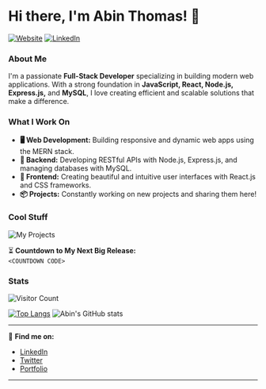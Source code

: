 # Hi there, I'm Abin Thomas! 👋

[![Website](https://img.shields.io/badge/Website-abinthomas.net-blue?style=flat-square&logo=google-chrome)](https://www.abinthomas.net)
[![LinkedIn](https://img.shields.io/badge/LinkedIn-Connect-blue?style=flat-square&logo=linkedin)](https://www.linkedin.com/in/abin-thomas/)

### About Me
I'm a passionate **Full-Stack Developer** specializing in building modern web applications. With a strong foundation in **JavaScript, React, Node.js, Express.js,** and **MySQL**, I love creating efficient and scalable solutions that make a difference.

### What I Work On
- **🖥️ Web Development:** Building responsive and dynamic web apps using the MERN stack.
- **💾 Backend:** Developing RESTful APIs with Node.js, Express.js, and managing databases with MySQL.
- **🎨 Frontend:** Creating beautiful and intuitive user interfaces with React.js and CSS frameworks.
- **📦 Projects:** Constantly working on new projects and sharing them here!

### Cool Stuff
![My Projects](https://user-images.githubusercontent.com/your_image_here) <!-- Replace with your actual image URL -->

⏳ **Countdown to My Next Big Release:**  
`<COUNTDOWN CODE>` <!-- Use a countdown tool like https://countingdownto.com/ to generate code -->

### Stats
![Visitor Count](https://komarev.com/ghpvc/?username=abin-thomas&style=flat-square)

[![Top Langs](https://github-readme-stats.vercel.app/api/top-langs/?username=abin-thomas&layout=compact)](https://github.com/anuraghazra/github-readme-stats)
![Abin's GitHub stats](https://github-readme-stats.vercel.app/api?username=abin-thomas&show_icons=true&theme=radical)

---

🔗 **Find me on:**
- [LinkedIn](https://www.linkedin.com/in/abin-thomas/)
- [Twitter](https://twitter.com/abin-thomas)
- [Portfolio](https://abinthomas.net)
---
